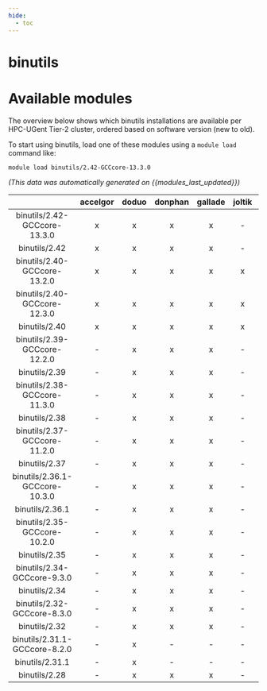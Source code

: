 ```yaml
---
hide:
  - toc
---
```


binutils
========

# Available modules


The overview below shows which binutils installations are available per HPC-UGent Tier-2 cluster, ordered based on software version (new to old).

To start using binutils, load one of these modules using a `module load` command like:

```shell
module load binutils/2.42-GCCcore-13.3.0
```

*(This data was automatically generated on {{modules_last_updated}})*  

| |accelgor|doduo|donphan|gallade|joltik|shinx|skitty|
| :---: | :---: | :---: | :---: | :---: | :---: | :---: | :---: |
|binutils/2.42-GCCcore-13.3.0|x|x|x|x|-|x|x|
|binutils/2.42|x|x|x|x|-|x|x|
|binutils/2.40-GCCcore-13.2.0|x|x|x|x|x|x|x|
|binutils/2.40-GCCcore-12.3.0|x|x|x|x|x|x|x|
|binutils/2.40|x|x|x|x|x|x|x|
|binutils/2.39-GCCcore-12.2.0|-|x|x|x|-|x|-|
|binutils/2.39|-|x|x|x|-|x|-|
|binutils/2.38-GCCcore-11.3.0|-|x|x|x|-|x|-|
|binutils/2.38|-|x|x|x|-|x|-|
|binutils/2.37-GCCcore-11.2.0|-|x|x|x|-|x|-|
|binutils/2.37|-|x|x|x|-|x|-|
|binutils/2.36.1-GCCcore-10.3.0|-|x|x|x|-|-|-|
|binutils/2.36.1|-|x|x|x|-|-|-|
|binutils/2.35-GCCcore-10.2.0|-|x|x|x|-|-|-|
|binutils/2.35|-|x|x|x|-|-|x|
|binutils/2.34-GCCcore-9.3.0|-|x|x|x|-|-|-|
|binutils/2.34|-|x|x|x|-|-|-|
|binutils/2.32-GCCcore-8.3.0|-|x|x|x|-|-|-|
|binutils/2.32|-|x|x|x|-|-|-|
|binutils/2.31.1-GCCcore-8.2.0|-|x|-|-|-|-|-|
|binutils/2.31.1|-|x|-|-|-|-|-|
|binutils/2.28|-|x|x|x|-|-|-|

